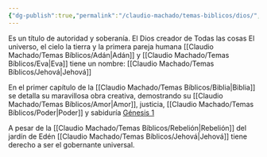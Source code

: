 ```yaml
---
{"dg-publish":true,"permalink":"/claudio-machado/temas-biblicos/dios/","tags":["Quien-es"]}
---
```


Es un título de autoridad y soberanía. El Dios creador de Todas las cosas 
El universo, el cielo la tierra y la primera pareja humana [[Claudio Machado/Temas Bíblicos/Adán\|Adán]] y [[Claudio Machado/Temas Bíblicos/Eva\|Eva]] tiene un nombre: [[Claudio Machado/Temas Bíblicos/Jehová\|Jehová]] 

En el primer capítulo de la [[Claudio Machado/Temas Bíblicos/Biblia\|Biblia]] se detalla su maravillosa obra creativa, demostrando su [[Claudio Machado/Temas Bíblicos/Amor\|Amor]], justicia, [[Claudio Machado/Temas Bíblicos/Poder\|Poder]] y sabiduría [Génesis 1](https://wol.jw.org/es/wol/b/r4/lp-s/nwtsty/1/1)

A pesar de la [[Claudio Machado/Temas Bíblicos/Rebelión\|Rebelión]] del jardín de Edén [[Claudio Machado/Temas Bíblicos/Jehová\|Jehová]] tiene derecho a ser el gobernante universal. 


